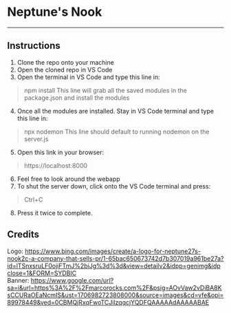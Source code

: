 # Neptune's Nook
---
## Instructions
1. Clone the repo onto your machine
2. Open the cloned repo in VS Code
3. Open the terminal in VS Code and type this line in:
>npm install
>This line will grab all the saved modules in the package.json and install the modules
4. Once all the modules are installed. Stay in VS Code terminal and type this line in:
>npx nodemon
>This line should default to running nodemon on the server.js
5. Open this link in your browser:
>https://localhost:8000
6. Feel free to look around the webapp
7. To shut the server down, click onto the VS Code terminal and press:
>Ctrl+C
8. Press it twice to complete.

## Credits
Logo: https://www.bing.com/images/create/a-logo-for-neptune27s-nook2c-a-company-that-sells-pr/1-65bac650673742d7b307019a961be27a?id=lTSnxsruLF0ojiFTmJ%2biJg%3d%3d&view=detailv2&idpp=genimg&idpclose=1&FORM=SYDBIC <br>
Banner: https://www.google.com/url?sa=i&url=https%3A%2F%2Fmarcorocks.com%2F&psig=AOvVaw2vDiBA8KsCCURaOEaNcmIS&ust=1706982723808000&source=images&cd=vfe&opi=89978449&ved=0CBMQjRxqFwoTCJilzqqcjYQDFQAAAAAdAAAAABAE <br>